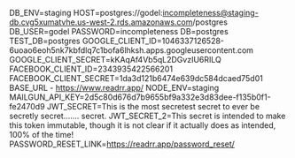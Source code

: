 DB_ENV=staging
HOST=postgres://godel:incompleteness@staging-db.cvg5xumatvhe.us-west-2.rds.amazonaws.com/postgres
DB_USER=godel
PASSWORD=incompleteness
DB=postgres
TEST_DB=postgres
GOOGLE_CLIENT_ID=1046337126528-6uoao6eoh5nk7kbfdlq7c1bofa6lhksh.apps.googleusercontent.com
GOOGLE_CLIENT_SECRET=kKAqAf4Vb5qL2DGvzIU6RILQ
FACEBOOK_CLIENT_ID=2343935422566201
FACEBOOK_CLIENT_SECRET=1da3d121b6474e639dc584dcaed75d01
BASE_URL - https://www.readrr.app/
NODE_ENV=staging
MAILGUN_API_KEY=2d5c80d676d7b9655bf9a332e3d83dee-f135b0f1-fe2470d9 
JWT_SECRET=This is the most secretest secret to ever be secretly secret....... secret.
JWT_SECRET_2=This secret is intended to make this token immutable, though it is not clear if it actually does as intended, 100% of the time!
PASSWORD_RESET_LINK=https://readrr.app/password_reset/

